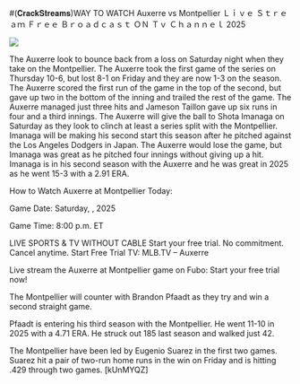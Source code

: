 #(𝐂𝐫𝐚𝐜𝐤𝐒𝐭𝐫𝐞𝐚𝐦𝐬)WAY TO WATCH Auxerre vs Montpellier Ｌｉｖｅ Ｓｔｒｅａｍ Ｆｒｅｅ Ｂｒｏａｄｃａｓｔ ＯＮ Ｔｖ Ｃｈａｎｎｅｌ  2025  
  
  
[![](https://i.imgur.com/qSNzIqt.png)](https://movie.rssnews.media/hShKOlEwy.php)  
  
The Auxerre look to bounce back from a loss on Saturday night when they take on the Montpellier. The Auxerre took the first game of the series on Thursday 10-6, but lost 8-1 on Friday and they are now 1-3 on the season. The Auxerre scored the first run of the game in the top of the second, but gave up two in the bottom of the inning and trailed the rest of the game. The Auxerre managed just three hits and Jameson Taillon gave up six runs in four and a third innings. The Auxerre will give the ball to Shota Imanaga on Saturday as they look to clinch at least a series split with the Montpellier. Imanaga will be making his second start this season after he pitched against the Los Angeles Dodgers in Japan. The Auxerre would lose the game, but Imanaga was great as he pitched four innings without giving up a hit. Imanaga is in his second season with the Auxerre and he was great in 2025 as he went 15-3 with a 2.91 ERA.

How to Watch Auxerre at Montpellier Today:

Game Date: Saturday, , 2025

Game Time: 8:00 p.m. ET

LIVE SPORTS & TV WITHOUT CABLE
Start your free trial. No commitment. Cancel anytime.
Start Free Trial
TV: MLB.TV – Auxerre

Live stream the Auxerre at Montpellier game on Fubo: Start your free trial now!

The Montpellier will counter with Brandon Pfaadt as they try and win a second straight game.

Pfaadt is entering his third season with the Montpellier. He went 11-10 in 2025 with a 4.71 ERA. He struck out 185 last season and walked just 42.

The Montpellier have been led by Eugenio Suarez in the first two games. Suarez hit a pair of two-run home runs in the win on Friday and is hitting .429 through two games. [kUnMYQZ]